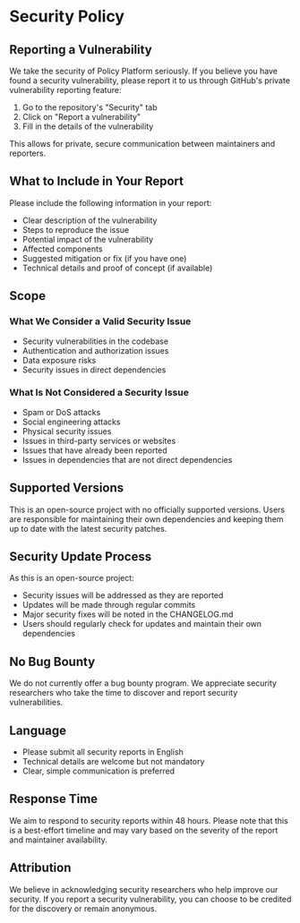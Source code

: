 # Security Policy

## Reporting a Vulnerability

We take the security of Policy Platform seriously. If you believe you have found a security vulnerability, please report it to us through GitHub's private vulnerability reporting feature:

1. Go to the repository's "Security" tab
2. Click on "Report a vulnerability"
3. Fill in the details of the vulnerability

This allows for private, secure communication between maintainers and reporters.

## What to Include in Your Report

Please include the following information in your report:

- Clear description of the vulnerability
- Steps to reproduce the issue
- Potential impact of the vulnerability
- Affected components
- Suggested mitigation or fix (if you have one)
- Technical details and proof of concept (if available)

## Scope

### What We Consider a Valid Security Issue

- Security vulnerabilities in the codebase
- Authentication and authorization issues
- Data exposure risks
- Security issues in direct dependencies

### What Is Not Considered a Security Issue

- Spam or DoS attacks
- Social engineering attacks
- Physical security issues
- Issues in third-party services or websites
- Issues that have already been reported
- Issues in dependencies that are not direct dependencies

## Supported Versions

This is an open-source project with no officially supported versions. Users are responsible for maintaining their own dependencies and keeping them up to date with the latest security patches.

## Security Update Process

As this is an open-source project:
- Security issues will be addressed as they are reported
- Updates will be made through regular commits
- Major security fixes will be noted in the CHANGELOG.md
- Users should regularly check for updates and maintain their own dependencies

## No Bug Bounty

We do not currently offer a bug bounty program. We appreciate security researchers who take the time to discover and report security vulnerabilities.

## Language

- Please submit all security reports in English
- Technical details are welcome but not mandatory
- Clear, simple communication is preferred

## Response Time

We aim to respond to security reports within 48 hours. Please note that this is a best-effort timeline and may vary based on the severity of the report and maintainer availability.

## Attribution

We believe in acknowledging security researchers who help improve our security. If you report a security vulnerability, you can choose to be credited for the discovery or remain anonymous.
